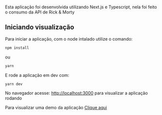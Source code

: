 Esta aplicação foi desenvolvida utilizando Next.js e Typescript, nela foi feito o consumo da API de Rick & Morty

## Iniciando visualização

Para iniciar a aplicação, com o node intalado utilize o comando:

```bash
npm install
```
ou
```bash
yarn
```

E rode a aplicação em dev com:

```bash
yarn dev
```

No navegador acesse: [http://localhost:3000](http://localhost:3000) para visualizar a aplicação rodando

Para visualizar uma demo da aplicação [Clique aqui](https://google.com.br)